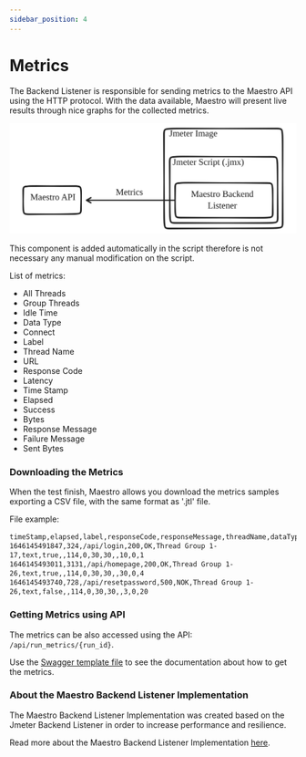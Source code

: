 ```yaml
---
sidebar_position: 4
---
```


# Metrics

The Backend Listener is responsible for sending metrics to the Maestro API using the HTTP protocol. With the data available, Maestro will present live results through nice graphs for the collected metrics.

![Diagram](../assets/metrics_backend_listener.svg)

This component is added automatically in the script therefore is not necessary any manual modification on the script.

List of metrics:

- All Threads
- Group Threads
- Idle Time
- Data Type
- Connect
- Label
- Thread Name
- URL
- Response Code
- Latency
- Time Stamp
- Elapsed
- Success
- Bytes
- Response Message
- Failure Message
- Sent Bytes

### Downloading the Metrics

When the test finish, Maestro allows you download the metrics samples exporting a CSV file, with the same format as '.jtl' file.

File example:

```csv
timeStamp,elapsed,label,responseCode,responseMessage,threadName,dataType,success,failureMessage,bytes,sentBytes,grpThreads,allThreads,URL,Latency,IdleTime,Connect
1646145491847,324,/api/login,200,OK,Thread Group 1-17,text,true,,114,0,30,30,,10,0,1
1646145493011,3131,/api/homepage,200,OK,Thread Group 1-26,text,true,,114,0,30,30,,30,0,4
1646145493740,728,/api/resetpassword,500,NOK,Thread Group 1-26,text,false,,114,0,30,30,,3,0,20
```

### Getting Metrics using API

The metrics can be also accessed using the API: `/api/run_metrics/{run_id}`.

Use the [Swagger template file](https://github.com/Farfetch/maestro/blob/master/web/api/maestro_api/swagger/template.yml) to see the documentation about how to get the metrics.

### About the Maestro Backend Listener Implementation

The Maestro Backend Listener Implementation was created based on the Jmeter Backend Listener in order to increase performance and resilience.

Read more about the Maestro Backend Listener Implementation [here](https://github.com/Farfetch/maestro/tree/master/jmeter/plugins/jmeter-backendlistener-maestro).
